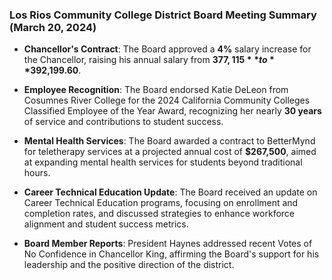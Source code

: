 ### Los Rios Community College District Board Meeting Summary (March 20, 2024)

- **Chancellor's Contract**: The Board approved a **4%** salary increase for the Chancellor, raising his annual salary from **$377,115** to **$392,199.60**.

- **Employee Recognition**: The Board endorsed Katie DeLeon from Cosumnes River College for the 2024 California Community Colleges Classified Employee of the Year Award, recognizing her nearly **30 years** of service and contributions to student success.

- **Mental Health Services**: The Board awarded a contract to BetterMynd for teletherapy services at a projected annual cost of **$267,500**, aimed at expanding mental health services for students beyond traditional hours.

- **Career Technical Education Update**: The Board received an update on Career Technical Education programs, focusing on enrollment and completion rates, and discussed strategies to enhance workforce alignment and student success metrics.

- **Board Member Reports**: President Haynes addressed recent Votes of No Confidence in Chancellor King, affirming the Board's support for his leadership and the positive direction of the district.
